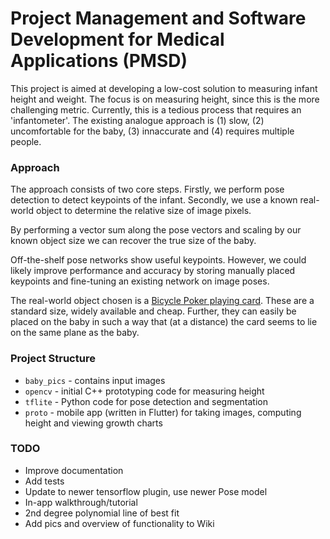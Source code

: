 # Project Management and Software Development for Medical Applications (PMSD)

This project is aimed at developing a low-cost solution to measuring infant height and weight. The focus is on measuring height, since this is the more challenging metric. Currently, this is a tedious process that requires an 'infantometer'. The existing analogue approach is (1) slow, (2) uncomfortable for the baby, (3) innaccurate and (4) requires multiple people.

### Approach

The approach consists of two core steps. Firstly, we perform pose detection to detect keypoints of the infant. Secondly, we use a known real-world object to determine the relative size of image pixels.

By performing a vector sum along the pose vectors and scaling by our known object size we can recover the true size of the baby.

Off-the-shelf pose networks show useful keypoints. However, we could likely improve performance and accuracy by storing manually placed keypoints and fine-tuning an existing network on image poses.

The real-world object chosen is a [Bicycle Poker playing card](https://en.wikipedia.org/wiki/Bicycle_Playing_Cards#Design). These are a standard size, widely available and cheap. Further, they can easily be placed on the baby in such a way that (at a distance) the card seems to lie on the same plane as the baby.

### Project Structure

- `baby_pics` - contains input images
- `opencv` - initial C++ prototyping code for measuring height
- `tflite` - Python code for pose detection and segmentation
- `proto` - mobile app (written in Flutter) for taking images, computing height and viewing growth charts

### TODO

- Improve documentation
- Add tests
- Update to newer tensorflow plugin, use newer Pose model
- In-app walkthrough/tutorial
- 2nd degree polynomial line of best fit
- Add pics and overview of functionality to Wiki
